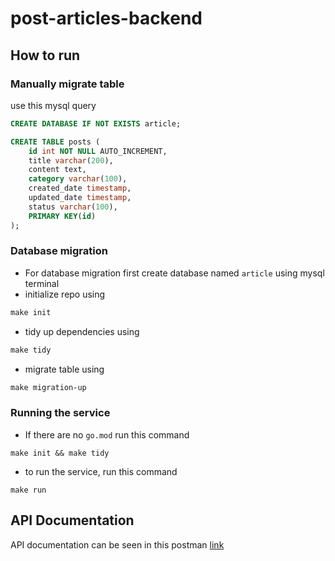 # post-articles-backend

## How to run
### Manually migrate table
use this mysql query
``` sql
CREATE DATABASE IF NOT EXISTS article;

CREATE TABLE posts (
    id int NOT NULL AUTO_INCREMENT,
    title varchar(200),
    content text,
    category varchar(100),
    created_date timestamp,
    updated_date timestamp,
    status varchar(100),
    PRIMARY KEY(id)
);
```

### Database migration
 - For database migration first create database named `article` using mysql terminal
 - initialize repo using
```Makefile
make init
```
 - tidy up dependencies using
```Makefile
make tidy
```
 - migrate table using
```Makefile
make migration-up
```
### Running the service
- If there are no `go.mod` run this command
```
make init && make tidy
```
- to run the service, run this command
```
make run
```

## API Documentation
API documentation can be seen in this postman [link](https://www.postman.com/descent-module-technologist-74020729/workspace/post-articles-backend/request/19990992-a31920c2-6d8d-470a-af3f-20ffa14e16f0)
